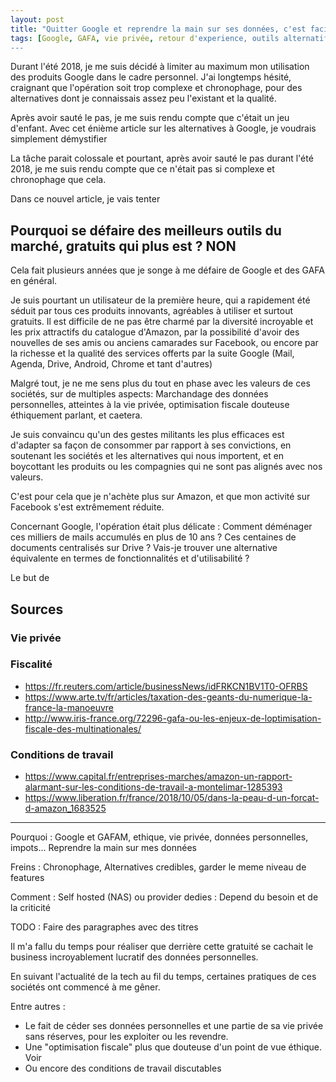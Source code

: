 ```yaml
---
layout: post
title: "Quitter Google et reprendre la main sur ses données, c'est facile !"
tags: [Google, GAFA, vie privée, retour d'experience, outils alternatifs]
---
```



Durant l'été 2018, je me suis décidé à limiter au maximum mon utilisation des produits Google dans le cadre personnel. 
J'ai longtemps hésité, craignant que l'opération soit trop complexe et chronophage, pour des alternatives dont je connaissais assez peu l'existant et la qualité.

Après avoir sauté le pas, je me suis rendu compte que c'était un jeu d'enfant. Avec cet énième article sur les alternatives à Google, je voudrais simplement démystifier 

La tâche parait colossale et pourtant, après avoir sauté le pas durant l'été 2018, je me suis rendu compte que ce n'était pas si complexe et chronophage que cela.


Dans ce nouvel article, je vais tenter 

## Pourquoi se défaire des meilleurs outils du marché, gratuits qui plus est ? NON 

Cela fait plusieurs années que je songe à me défaire de Google et des GAFA en général. 

Je suis pourtant un utilisateur de la première heure, qui a rapidement été séduit par tous ces produits innovants, agréables à utiliser et surtout gratuits.
Il est difficile de ne pas être charmé par la diversité incroyable et les prix attractifs du catalogue d'Amazon,
 par la possibilité d'avoir des nouvelles de ses amis ou anciens camarades sur Facebook, ou encore par la richesse et la qualité des services offerts par la suite Google (Mail, Agenda, Drive, Android, Chrome et tant d'autres)

Malgré tout, je ne me sens plus du tout en phase avec les valeurs de ces sociétés, sur de multiples aspects: Marchandage des données personnelles, atteintes à la vie privée, optimisation fiscale douteuse éthiquement parlant, et caetera. 

Je suis convaincu qu'un des gestes militants les plus efficaces est d'adapter sa façon de consommer par rapport à ses convictions,
 en soutenant les sociétés et les alternatives qui nous importent, et en boycottant les produits ou les compagnies qui ne sont pas alignés avec nos valeurs. 
 
C'est pour cela que je n'achète plus sur Amazon, et que mon activité sur Facebook s'est extrêmement réduite. 

Concernant Google, l'opération était plus délicate : Comment déménager ces milliers de mails accumulés en plus de 10 ans ? Ces centaines de documents centralisés sur Drive ?
 Vais-je trouver une alternative équivalente en termes de fonctionnalités et d'utilisabilité ? 
 


Le but de 


## Sources


### Vie privée


### Fiscalité

- https://fr.reuters.com/article/businessNews/idFRKCN1BV1T0-OFRBS
- https://www.arte.tv/fr/articles/taxation-des-geants-du-numerique-la-france-la-manoeuvre
- http://www.iris-france.org/72296-gafa-ou-les-enjeux-de-loptimisation-fiscale-des-multinationales/


### Conditions de travail

- https://www.capital.fr/entreprises-marches/amazon-un-rapport-alarmant-sur-les-conditions-de-travail-a-montelimar-1285393
- https://www.liberation.fr/france/2018/10/05/dans-la-peau-d-un-forcat-d-amazon_1683525




-----


Pourquoi : Google et GAFAM, ethique, vie privée, données personnelles, impots... Reprendre la main sur mes données

Freins : Chronophage, Alternatives credibles, garder le meme niveau de features

Comment : Self hosted (NAS) ou provider dedies : Depend du besoin et de la criticité

TODO : Faire des paragraphes avec des titres



Il m'a fallu du temps pour réaliser que derrière cette gratuité se cachait le business incroyablement lucratif des données personnelles. 

En suivant l'actualité de la tech au fil du temps, certaines pratiques de ces sociétés ont commencé à me gêner. 

Entre autres :

- Le fait de céder ses données personnelles et une partie de sa vie privée sans réserves, pour les exploiter ou les revendre.
- Une "optimisation fiscale" plus que douteuse d'un point de vue éthique. Voir
- Ou encore des conditions de travail discutables 